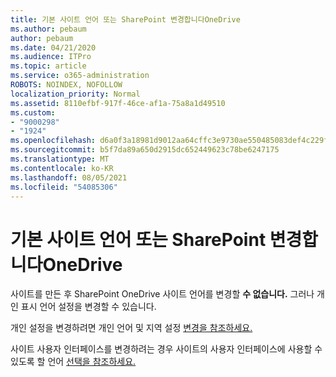 ```yaml
---
title: 기본 사이트 언어 또는 SharePoint 변경합니다OneDrive
ms.author: pebaum
author: pebaum
ms.date: 04/21/2020
ms.audience: ITPro
ms.topic: article
ms.service: o365-administration
ROBOTS: NOINDEX, NOFOLLOW
localization_priority: Normal
ms.assetid: 8110efbf-917f-46ce-af1a-75a8a1d49510
ms.custom:
- "9000298"
- "1924"
ms.openlocfilehash: d6a0f3a18981d9012aa64cffc3e9730ae550485083def4c229f1b2235ff98403
ms.sourcegitcommit: b5f7da89a650d2915dc652449623c78be6247175
ms.translationtype: MT
ms.contentlocale: ko-KR
ms.lasthandoff: 08/05/2021
ms.locfileid: "54085306"
---
```

# <a name="change-the-default-site-language-in-sharepoint-or-onedrive"></a>기본 사이트 언어 또는 SharePoint 변경합니다OneDrive 

사이트를 만든 후 SharePoint OneDrive 사이트 언어를 변경할 **수 없습니다.** 그러나 개인 표시 언어 설정을 변경할 수 있습니다.

개인 설정을 변경하려면 개인 언어 및 지역 설정 [변경을 참조하세요.](https://support.office.com/article/Change-your-personal-language-and-region-settings-caa1fccc-bcdb-42f3-9e5b-45957647ffd7)

사이트 사용자 인터페이스를 변경하려는 경우 사이트의 사용자 인터페이스에 사용할 수 있도록 할 언어 [선택을 참조하세요.](https://support.office.com/article/choose-the-languages-you-want-to-make-available-for-a-site-s-user-interface-16d3a83c-05ab-4b50-8fbb-ff576a3351e8)

